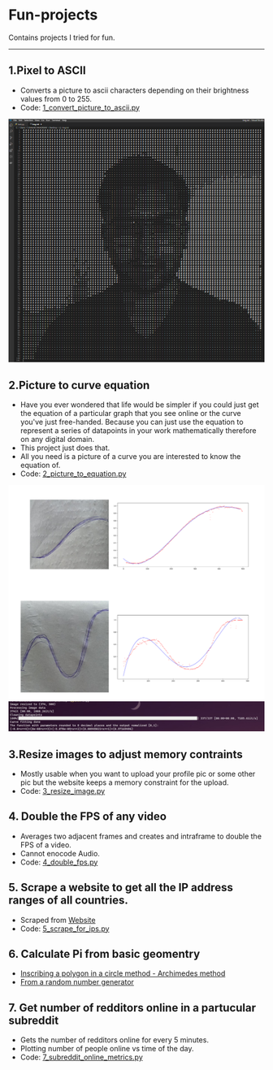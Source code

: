 # Fun-projects
Contains projects I tried for fun.
___

## 1.Pixel to ASCII<br>
- Converts a picture to ascii characters depending on their brightness values from 0 to 255.
- Code: [1_convert_picture_to_ascii.py](./1_convert_picture_to_ascii.py)

![ascii](./images/ascii_me.png)

## 2.Picture to curve equation <br>
- Have you ever wondered that life would be simpler if you could just get the equation of a particular graph that you see online or the curve you've just free-handed. Because you can just use the equation to represent a series of datapoints in your work mathematically therefore on any digital domain. 
- This project just does that.
- All you need is a picture of a curve you are interested to know the equation of.
- Code: [2_picture_to_equation.py](./2_picture_to_equation.py)

![picture to mathematical equation](./images/curve_fit.png)
![Example output of the curve fit equation](./images/curve_fit2.png)

## 3.Resize images to adjust memory contraints <br>
- Mostly usable when you want to upload your profile pic or some other pic but the website keeps a memory constraint for the upload.
- Code: [3_resize_image.py](./3_resize_image.py)

## 4. Double the FPS of any video <br>
- Averages two adjacent frames and creates and intraframe to double the FPS of a video.
- Cannot enocode Audio.
- Code: [4_double_fps.py](./4_double_fps.py)

## 5. Scrape a website to get all the IP address ranges of all countries.
- Scraped from [Website](https://lite.ip2location.com/ip-address-ranges-by-country)
- Code: [5_scrape_for_ips.py](./5_scrape_for_ips.py)

## 6. Calculate Pi from basic geomentry <br>
- [Inscribing a polygon in a circle method - Archimedes method](./6_1_pi_sin.py)
- [From a random number generator](./6_2_pi_random_circle.py)

## 7. Get number of redditors online in a partucular subreddit
- Gets the number of redditors online for every 5 minutes.
- Plotting number of people online vs time of the day.
- Code: [7_subreddit_online_metrics.py](./7_subreddit_online_metrics.py)
